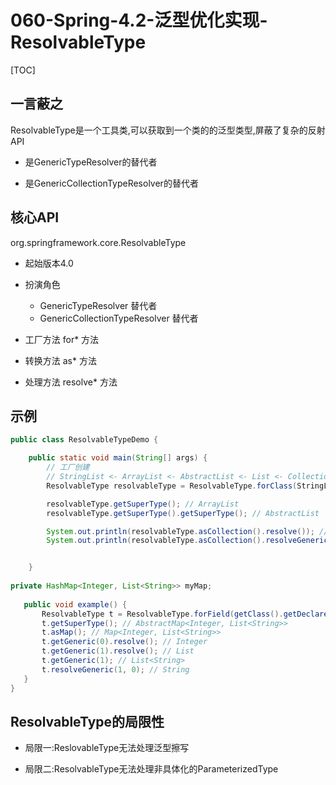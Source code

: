 # 060-Spring-4.2-泛型优化实现-ResolvableType

[TOC]

## 一言蔽之

ResolvableType是一个工具类,可以获取到一个类的的泛型类型,屏蔽了复杂的反射API

- 是GenericTypeResolver的替代者

- 是GenericCollectionTypeResolver的替代者

## 核心API

org.springframework.core.ResolvableType

- 起始版本4.0
- 扮演角色
  - GenericTypeResolver 替代者
  - GenericCollectionTypeResolver 替代者

- 工厂方法 for* 方法
- 转换方法 as* 方法
- 处理方法 resolve* 方法

## 示例

```java
public class ResolvableTypeDemo {

    public static void main(String[] args) {
        // 工厂创建
        // StringList <- ArrayList <- AbstractList <- List <- Collection
        ResolvableType resolvableType = ResolvableType.forClass(StringList.class);

        resolvableType.getSuperType(); // ArrayList
        resolvableType.getSuperType().getSuperType(); // AbstractList

        System.out.println(resolvableType.asCollection().resolve()); // 获取 Raw Type
        System.out.println(resolvableType.asCollection().resolveGeneric(0)); // 获取泛型参数类型


    }
  
private HashMap<Integer, List<String>> myMap;
  
   public void example() {
       ResolvableType t = ResolvableType.forField(getClass().getDeclaredField("myMap"));
       t.getSuperType(); // AbstractMap<Integer, List<String>>
       t.asMap(); // Map<Integer, List<String>>
       t.getGeneric(0).resolve(); // Integer
       t.getGeneric(1).resolve(); // List
       t.getGeneric(1); // List<String>
       t.resolveGeneric(1, 0); // String
   }
}
```



## ResolvableType的局限性

- 局限一:ReslovableType无法处理泛型擦写

- 局限二:ResolvableType无法处理非具体化的ParameterizedType

